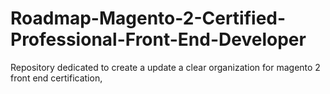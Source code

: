 # Roadmap-Magento-2-Certified-Professional-Front-End-Developer
Repository dedicated to create a update a clear organization for magento 2 front end certification,
